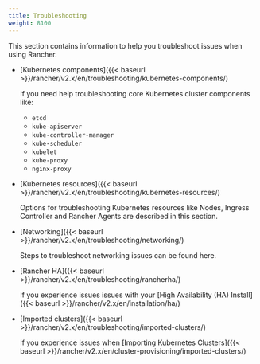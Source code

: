 ```yaml
---
title: Troubleshooting
weight: 8100
---
```


This section contains information to help you troubleshoot issues when using Rancher.

- [Kubernetes components]({{< baseurl >}}/rancher/v2.x/en/troubleshooting/kubernetes-components/)

    If you need help troubleshooting core Kubernetes cluster components like:
    * `etcd`
    * `kube-apiserver`
    * `kube-controller-manager`
    * `kube-scheduler`
    * `kubelet`
    * `kube-proxy`
    * `nginx-proxy`

- [Kubernetes resources]({{< baseurl >}}/rancher/v2.x/en/troubleshooting/kubernetes-resources/)

    Options for troubleshooting Kubernetes resources like Nodes, Ingress Controller and Rancher Agents are described in this section.

- [Networking]({{< baseurl >}}/rancher/v2.x/en/troubleshooting/networking/)

    Steps to troubleshoot networking issues can be found here.

- [Rancher HA]({{< baseurl >}}/rancher/v2.x/en/troubleshooting/rancherha/)

    If you experience issues issues with your [High Availability (HA) Install]({{< baseurl >}}/rancher/v2.x/en/installation/ha/)

- [Imported clusters]({{< baseurl >}}/rancher/v2.x/en/troubleshooting/imported-clusters/)

    If you experience issues when [Importing Kubernetes Clusters]({{< baseurl >}}/rancher/v2.x/en/cluster-provisioning/imported-clusters/)
